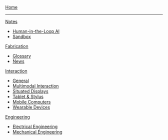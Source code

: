 [Home](index.md)
- - - -
[Notes]()

  * [Human-in-the-Loop AI](notes/1hitl_ai.md)
  * [Sandbox](notes/99sandbox.md)

[Fabrication]()

  * [Glossary](fabrication/fab_glossary.md)
  * [News](fabrication/fab_news.md)

[Interaction]()

  * [General](interaction/0general.md)
  * [Multimodal Interaction](interaction/1multimodal.md)
  * [Situated Displays](interaction/situated.md)
  * [Tablet & Stylus](interaction/tablet.md)
  * [Mobile Computers](interaction/3mobile.md)
  * [Wearable Devices](interaction/wearable.md)

[Engineering]()

  * [Electrical Engineering](engineering/ee.md)
  * [Mechanical Engineering](engineering/me.md)